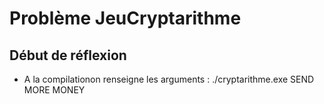 # Problème JeuCryptarithme
## Début de réflexion
  * A la compilationon renseigne les arguments : ./cryptarithme.exe SEND MORE MONEY
